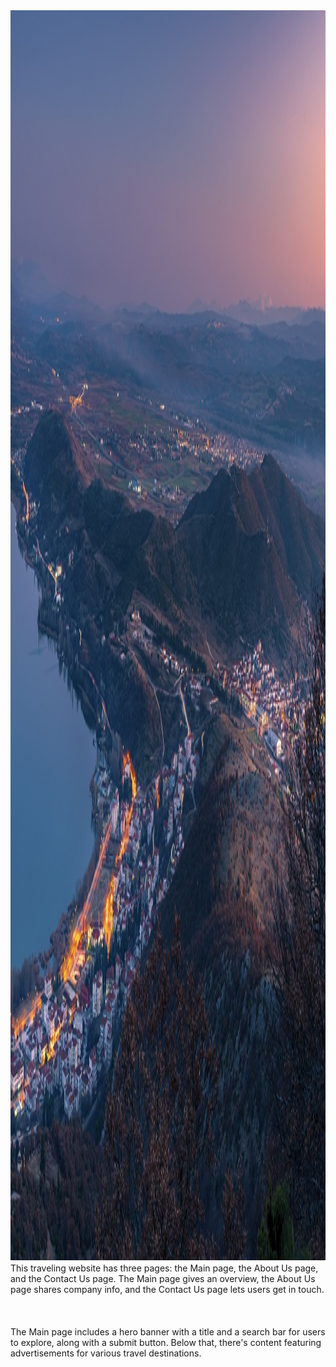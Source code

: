 <img src="./src/img/main-page-her-banner.jpg" style="height: 50vh; width: 100%; background-size: cover;">
<div style="width: 1px; height: 1px; background-color: white;"></div>
This traveling website has three pages: the Main page, the About Us page, and the Contact Us page. The Main page gives an overview, the About Us page shares company info, and the Contact Us page lets users get in touch.
<br><br><br><br>
The Main page includes a hero banner with a title and a search bar for users to explore, along with a submit button. Below that, there's content featuring advertisements for various travel destinations.
